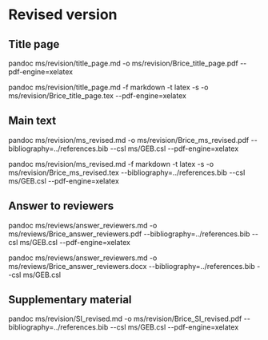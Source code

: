
# Revised version

## Title page

pandoc ms/revision/title_page.md -o ms/revision/Brice_title_page.pdf --pdf-engine=xelatex

pandoc ms/revision/title_page.md -f markdown -t latex -s -o  ms/revision/Brice_title_page.tex --pdf-engine=xelatex


## Main text

pandoc ms/revision/ms_revised.md -o ms/revision/Brice_ms_revised.pdf  --bibliography=../references.bib --csl ms/GEB.csl --pdf-engine=xelatex

pandoc ms/revision/ms_revised.md -f markdown -t latex -s -o ms/revision/Brice_ms_revised.tex --bibliography=../references.bib --csl ms/GEB.csl --pdf-engine=xelatex

## Answer to reviewers

pandoc ms/reviews/answer_reviewers.md -o ms/reviews/Brice_answer_reviewers.pdf --bibliography=../references.bib --csl ms/GEB.csl --pdf-engine=xelatex

pandoc ms/reviews/answer_reviewers.md -o ms/reviews/Brice_answer_reviewers.docx --bibliography=../references.bib --csl ms/GEB.csl

## Supplementary material

pandoc ms/revision/SI_revised.md -o ms/revision/Brice_SI_revised.pdf --bibliography=../references.bib --csl ms/GEB.csl --pdf-engine=xelatex
